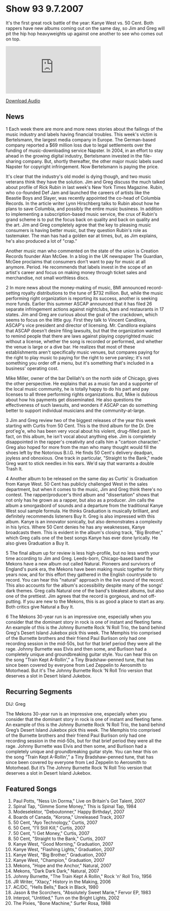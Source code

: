 # Show 93 9.7.2007
It's the first great rock battle of the year: Kanye West vs. 50 Cent. Both rappers have new albums coming out on the same day, so Jim and Greg will pit the hip hop heavyweights up against one another to see who comes out on top.

![main image](http://www.soundopinions.org/main%20image/x.php)

[Download Audio](http://audio.soundopinions.org/streams/2007/09/so_20070907.m3u)

## News
1 Each week there are more and more news stories about the failings of the music industry and labels having financial troubles. This week's victim is Bertelsmann, the largest media company in Europe. The German-based company reported a $69 million loss due to legal settlements over the funding of music-downloading service Napster. In 2004, in an effort to stay ahead in the growing digital industry, Bertelsmann invested in the file-sharing company. But, shortly thereafter, the other major music labels sued Napster for copyright infringement. Now Bertelsmann is paying the price.

It's clear that the industry's old model is dying though, and two music veterans think they have the solution. Jim and Greg discuss the much talked about profile of Rick Rubin in last week's New York Times Magazine. Rubin, who co-founded Def Jam and launched the careers of artists like the Beastie Boys and Slayer, was recently appointed the co-head of Columbia Records. In the article writer Lynn Hirschberg talks to Rubin about how he plans to save Columbia, and possibly the entire music business. In addition to implementing a subscription-based music service, the crux of Rubin's grand scheme is to put the focus back on quality and back on quality and the art. Jim and Greg completely agree that the key to pleasing music consumers is having better music, but they question Rubin's role as tastemaker. The man has had a golden ear at times, but, as Jim explains, he's also produced a lot of "crap."

Another music man who commented on the state of the union is Creation Records founder Alan McGee. In a blog in the UK newspaper The Guardian, McGee proclaims that consumers don't want to pay for music at all anymore. Period. He recommends that labels invest in the scope of an artist's career and focus on making money through ticket sales and merchandise, not small worthless discs.

2 In more news about the money-making of music, BMI announced record-setting royalty distributions to the tune of $732 million. But, while the music performing right organization is reporting its success, another is seeking more funds. Earlier this summer ASCAP announced that it has filed 26 separate infringement actions against nightclubs, bars and restaurants in 17 states. Jim and Greg are curious about the goal of the crackdown, which seems to focus on the little guy. First they talk to Vincent Candilora, ASCAP's vice president and director of licensing. Mr. Candilora explains that ASCAP doesn't desire filing lawsuits, but that the organization wanted to remind people that there are laws against playing copyrighted music without a license, whether the song is recorded or performed, and whether the venue is large or a dive bar. He realizes that most of these establishments aren't specifically music venues, but compares paying for the right to play music to paying for the right to serve parsley; it's not something you order off a menu, but it's something that's included in a business' operating cost.

Mike Miller, owner of the bar Delilah's on the north side of Chicago, gives the other perspective. He explains that as a music fan and a supporter of the local music community, he is totally happy to do his part and pay licenses to all three performing rights organizations. But, Mike is dubious about how his payments get disseminated. He also questions the effectiveness of such lawsuits, and wonders if ASCAP can do something better to support individual musicians and the community-at-large.

3 Jim and Greg review two of the biggest releases of the year this week starting with Curtis from 50 Cent. This is the third album for the Dr. Dre prot'eg'e, who has been very vocal about his violent, drug-filled past. In fact, on this album, he isn't vocal about anything else. Jim is completely disappointed in the rapper's creativity and calls him a "cartoon character." Greg also hoped for more from the man who many thought would fill the shoes left by the Notorious B.I.G. He finds 50 Cent's delivery deadpan, joyless and obnoxious. One track in particular, "Straight to the Bank," made Greg want to stick needles in his ears. We'd say that warrants a double Trash It.

4 Another album to be released on the same day as Curtis' is Graduation from Kanye West. 50 Cent has publicly challenged West in the sales department, but when it comes to the music, Jim and Greg think there's no contest. The rapper/producer's third album and "dissertation" shows that not only has he grown as a rapper, but also as a producer. Jim calls the album a smorgasbord of sounds and a departure from the traditional Kanye West soul sample formula. He thinks Graduation is musically brilliant, and definitely recommends listeners Buy It. Greg is also impressed with this album. Kanye is an innovator sonically, but also demonstrates a complexity in his lyrics. Where 50 Cent denies he has any weaknesses, Kanye broadcasts them. This is evident in the album's closing track, "Big Brother," which Greg calls one of the best songs Kanye has ever done lyrically. He also gives Graduation a Buy It. 

5 The final album up for review is less high-profile, but no less worth your time according to Jim and Greg. Leeds-born, Chicago-based band the Mekons have a new album out called Natural. Pioneers and survivors of England's punk era, the Mekons have been making music together for thirty years now, and for this effort they gathered in the English countryside to record. You can hear this "natural" approach in the live sound of the record. This also accounts for the album's accessibility despite many of the songs' dark themes. Greg calls Natural one of the band's bleakest albums, but also one of the prettiest. Jim agrees that the record is gorgeous, and not off-putting. If you are new to the Mekons, this is as good a place to start as any. Both critics give Natural a Buy It.

6 The Mekons 30-year run is an impressive one, especially when you consider that the dominant story in rock is one of instant and fleeting fame. An example of this is the Johnny Burnette Rock 'N Roll Trio, the band behind Greg's Desert Island Jukebox pick this week. The Memphis trio comprised of the Burnette brothers and their friend Paul Burlison only had one recording session in the mid-50s, but for that brief period they were all the rage. Johnny Burnette was Elvis and then some, and Burlison had a completely unique and groundbreaking guitar style. You can hear this on the song "Train Kept A-Rollin'," a Tiny Bradshaw-penned tune, that has since been covered by everyone from Led Zeppelin to Aerosmith to Motorhead. But it's The Johnny Burnette Rock 'N Roll Trio version that deserves a slot in Desert Island Jukebox.



## Recurring Segments
DIJ: Greg

The Mekons 30-year run is an impressive one, especially when you consider that the dominant story in rock is one of instant and fleeting fame. An example of this is the Johnny Burnette Rock ‘N Roll Trio, the band behind Greg’s Desert Island Jukebox pick this week. The Memphis trio comprised of the Burnette brothers and their friend Paul Burlison only had one recording session in the mid-50s, but for that brief period they were all the rage. Johnny Burnette was Elvis and then some, and Burlison had a completely unique and groundbreaking guitar style. You can hear this on the song “Train Kept A-Rollin',” a Tiny Bradshaw-penned tune, that has since been covered by everyone from Led Zeppelin to Aerosmith to Motorhead. But it’s The Johnny Burnette Rock ‘N Roll Trio version that deserves a slot in Desert Island Jukebox.

## Featured Songs
1. Paul Potts, "Ness Un Dorma," Live on Britain's Got Talent, 2007
2. Spinal Tap, "Gimme Some Money," This is Spinal Tap, 1984
3. Modeselektor, "Deboutonner," Happy Birthday!, 2007
4. Boards of Canada, "Korona," Unreleased Track, 2007
5. 50 Cent, "Ayo Technology," Curtis, 2007
6. 50 Cent, "I'll Still Kill," Curtis, 2007
7. 50 Cent, "I Get Money," Curtis, 2007
8. 50 Cent, "Straight to the Bank," Curtis, 2007
9. Kanye West, "Good Morning," Graduation, 2007
10. Kanye West, "Flashing Lights," Graduation, 2007
11. Kanye West, "Big Brother," Graduation, 2007
12. Kanye West, "Champion," Graduation, 2007
13. Mekons, "Hope and the Anchor," Natural, 2007
14. Mekons, "Dark Dark Dark," Natural, 2007
15. Johnny Burnette, "The Train Kept A Rollin," Rock 'n' Roll Trio, 1956
16. JR Writer, "Xtacy," History in the Making, 2006
17. AC/DC, "Hells Bells," Back in Black, 1980
18. Jason & the Scorchers, "Absolutely Sweet Marie," Fervor EP, 1983
19. Interpol, "Untitled," Turn on the Bright Lights, 2002
20. The Pixies, "Bone Machine," Surfer Rosa, 1988 
